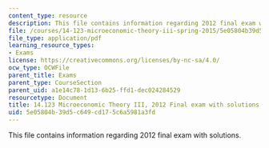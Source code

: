 ```yaml
---
content_type: resource
description: This file contains information regarding 2012 final exam with solutions.
file: /courses/14-123-microeconomic-theory-iii-spring-2015/5e05804b39d5c649cd175c6a5981a3fd_MIT14_123S15_Final2012.pdf
file_type: application/pdf
learning_resource_types:
- Exams
license: https://creativecommons.org/licenses/by-nc-sa/4.0/
ocw_type: OCWFile
parent_title: Exams
parent_type: CourseSection
parent_uid: a1e14c78-1d13-6b25-ffd1-dec024284529
resourcetype: Document
title: 14.123 Microeconomic Theory III, 2012 Final exam with solutions
uid: 5e05804b-39d5-c649-cd17-5c6a5981a3fd
---
```

This file contains information regarding 2012 final exam with solutions.